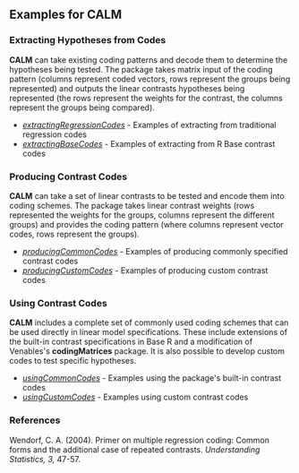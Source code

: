 ## Examples for CALM

### Extracting Hypotheses from Codes

**CALM** can take existing coding patterns and decode them to determine the hypotheses being tested. The package takes matrix input of the coding pattern (columns represent coded vectors, rows represent the groups being represented) and outputs the linear contrasts hypotheses being represented (the rows represent the weights for the contrast, the columns represent the groups being compared).

- [*extractingRegressionCodes*](./extractingRegressionCodes.md) - Examples of extracting from traditional regression codes
- [*extractingBaseCodes*](./extractingBaseCodes.md) - Examples of extracting from R Base contrast codes

### Producing Contrast Codes

**CALM** can take a set of linear contrasts to be tested and encode them into coding schemes. The package takes linear contrast weights (rows represented the weights for the groups, columns represent the different groups) and provides the coding pattern (where columns represent vector codes, rows represent the groups).

- [*producingCommonCodes*](./producingCommonCodes.md) - Examples of producing commonly specified contrast codes 
- [*producingCustomCodes*](./producingCustomCodes.md) - Examples of producing custom contrast codes

### Using Contrast Codes

**CALM** includes a complete set of commonly used coding schemes that can be used directly in linear model specifications. These include extensions of the built-in contrast specifications in Base R and a modification of Venables's **codingMatrices** package. It is also possible to develop custom codes to test specific hypotheses.

- [*usingCommonCodes*](./usingCommonCodes.md) - Examples using the package's built-in contrast codes
- [*usingCustomCodes*](./usingCustomContrasts.md) - Examples using custom contrast codes

### References

Wendorf, C. A. (2004). Primer on multiple regression coding: Common forms and the additional case of repeated contrasts. *Understanding Statistics, 3,* 47-57.
